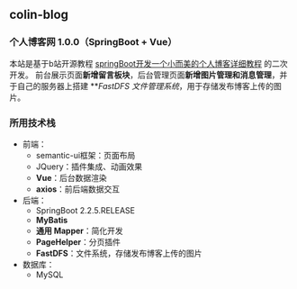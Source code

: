 ## colin-blog
### 个人博客网 1.0.0（SpringBoot + Vue）
本站是基于b站开源教程 [springBoot开发一个小而美的个人博客详细教程](https://www.bilibili.com/video/BV1nE411r7TF?p=1) 的二次开发。
前台展示页面**新增留言板块**，后台管理页面**新增图片管理和消息管理**，并于自己的服务器上搭建 ***FastDFS 文件管理系统*，用于存储发布博客上传的图片。

### 所用技术栈
- 前端：
	- semantic-ui框架：页面布局
	- JQuery：插件集成、动画效果
	- **Vue**：后台数据渲染
	- **axios**：前后端数据交互
- 后端：
	- SpringBoot 2.2.5.RELEASE
	- **MyBatis**
	- **通用 Mapper**：简化开发
	- **PageHelper**：分页插件
	- **FastDFS**：文件系统，存储发布博客上传的图片
- 数据库：
	- MySQL
